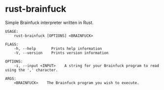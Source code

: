 # rust-brainfuck
Simple Brainfuck interpreter written in Rust.



```
USAGE:
    rust-brainfuck [OPTIONS] <BRAINFUCK>

FLAGS:
    -h, --help       Prints help information
    -V, --version    Prints version information

OPTIONS:
    -i, --input <INPUT>    A string for your Brainfuck program to read using the ',' character.

ARGS:
    <BRAINFUCK>    The Brainfuck program you wish to execute.
```
